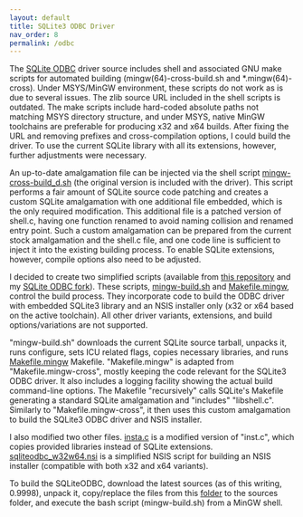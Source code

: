 ```yaml
---
layout: default
title: SQLite3 ODBC Driver
nav_order: 8
permalink: /odbc
---
```


The [SQLite ODBC] driver source includes shell and associated GNU make scripts for automated building (mingw(64)-cross-build\.sh and \*.mingw(64)-cross). Under MSYS/MinGW environment, these scripts do not work as is due to several issues. The zlib source URL included in the shell scripts is outdated. The make scripts include hard-coded absolute paths not matching MSYS directory structure, and under MSYS, native MinGW toolchains are preferable for producing x32 and x64 builds. After fixing the URL and removing prefixes and cross-compilation options, I could build the driver. To use the current SQLite library with all its extensions, however, further adjustments were necessary.

An up-to-date amalgamation file can be injected via the shell script [mingw-cross-build_d.sh][] (the original version is included with the driver). This script performs a fair amount of SQLite source code patching and creates a custom SQLite amalgamation with one additional file embedded, which is the only required modification. This additional file is a patched version of shell\.c, having one function renamed to avoid naming collision and renamed entry point. Such a custom amalgamation can be prepared from the current stock amalgamation and the shell\.c file, and one code line is sufficient to inject it into the existing building process. To enable SQLite extensions, however, compile options also need to be adjusted.

I decided to create two simplified scripts (available from [this repository][ODBC scripts] and my [SQLite ODBC fork][]). These scripts, [mingw-build.sh][] and [Makefile.mingw][], control the build process. They incorporate code to build the ODBC driver with embedded SQLite3 library and an NSIS installer only (x32 or x64 based on the active toolchain). All other driver variants, extensions, and build options/variations are not supported.

"mingw-build\.sh" downloads the current SQLite source tarball, unpacks it, runs configure, sets ICU related flags, copies necessary libraries, and runs [Makefile.mingw][] Makefile. "Makefile\.mingw" is adapted from "Makefile\.mingw-cross", mostly keeping the code relevant for the SQLite3 ODBC driver. It also includes a logging facility showing the actual build command-line options. The Makefile "recursively" calls SQLite's  Makefile generating a standard SQLite amalgamation and "includes" "libshell.c". Similarly to "Makefile.mingw-cross", it then uses this custom amalgamation to build the SQLite3 ODBC driver and NSIS installer.

I also modified two other files. [insta.c][] is a modified version of "inst.c", which copies provided libraries instead of SQLite extensions. [sqliteodbc_w32w64.nsi][] is a simplified NSIS script for building an NSIS installer (compatible with both x32 and x64 variants). 

To build the SQLiteODBC, download the latest sources (as of this writing, 0.9998), unpack it, copy/replace the files from this [folder][ODBC scripts] to the sources folder, and execute the bash script (mingw-build\.sh) from a MinGW shell.

<!-- References -->

[SQLite ODBC]: http://www.ch-werner.de/sqliteodbc/
[ODBC scripts]: https://github.com/pchemguy/SQLite-ICU-MinGW/tree/master/MinGW/SQLiteODBC/Build%20Scripts/V3
[SQLite ODBC fork]: https://github.com/pchemguy/sqliteodbc
[insta.c]: https://github.com/pchemguy/SQLite-ICU-MinGW/blob/master/MinGW/SQLiteODBC/Build%20Scripts/V3/insta.c
[sqliteodbc_w32w64.nsi]: https://github.com/pchemguy/SQLite-ICU-MinGW/blob/master/MinGW/SQLiteODBC/Build%20Scripts/V3/sqliteodbc_w32w64.nsi
[mingw-build.sh]: https://github.com/pchemguy/SQLite-ICU-MinGW/blob/master/MinGW/SQLiteODBC/Build%20Scripts/V3/mingw-build.sh
[Makefile.mingw]: https://github.com/pchemguy/SQLite-ICU-MinGW/blob/master/MinGW/SQLiteODBC/Build%20Scripts/V3/Makefile.mingw
[mingw-cross-build_d.sh]: https://github.com/pchemguy/SQLite-ICU-MinGW/blob/master/MinGW/SQLiteODBC/Debug%20Versions/mingw-cross-build_d.sh
